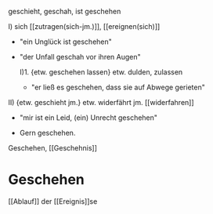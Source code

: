 geschieht, geschah, ist geschehen

I) sich [[zutragen(sich-jm.)]], [[ereignen(sich)]]
-   "ein Unglück ist geschehen"
-   "der Unfall geschah vor ihren Augen"

	I)1. {etw. geschehen lassen}  etw. dulden, zulassen
	-   "er ließ es geschehen, dass sie auf Abwege gerieten"

II) {etw. geschieht jm.}  etw. widerfährt jm.  [[widerfahren]]
-   "mir ist ein Leid, (ein) Unrecht geschehen"

- Gern geschehen.

Geschehen, [[Geschehnis]]



# Geschehen

[[Ablauf]] der [[Ereignis]]se
